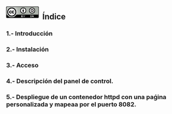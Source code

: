 <img src="./imagenes/MI-LICENCIA88x31.png"
     alt="Markdown Monster icon"
     style="float: left; margin-right: 10px;" />
## Índice
### 1.- Introducción
### 2.- Instalación
### 3.- Acceso 
### 4.- Descripción del panel de control.
### 5.- Despliegue de un contenedor httpd con una paǵina personalizada y mapeaa por el puerto 8082.